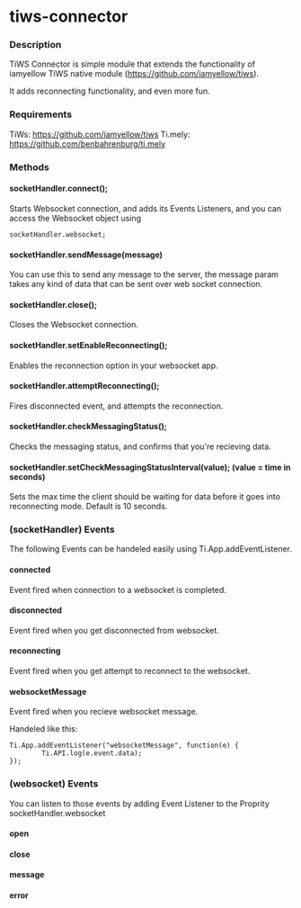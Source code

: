 tiws-connector
==============

### Description
TiWS Connector is simple module that extends the functionality of iamyellow TiWS native module (https://github.com/iamyellow/tiws).

It adds reconnecting functionality, and even more fun.

### Requirements
TiWs: https://github.com/iamyellow/tiws
Ti.mely: https://github.com/benbahrenburg/ti.mely

### Methods

#### socketHandler.connect();

Starts Websocket connection, and adds its Events Listeners, and you can access the Websocket object using

```
socketHandler.websocket;
```

#### socketHandler.sendMessage(message)

You can use this to send any message to the server, the message param takes any kind of data that can be sent over web socket connection.

#### socketHandler.close();

Closes the Websocket connection.

#### socketHandler.setEnableReconnecting();

Enables the reconnection option in your websocket app.

#### socketHandler.attemptReconnecting();

Fires disconnected event, and attempts the reconnection.

#### socketHandler.checkMessagingStatus();

Checks the messaging status, and confirms that you're recieving data.

#### socketHandler.setCheckMessagingStatusInterval(value); (value = time in seconds)

Sets the max time the client should be waiting for data before it goes into reconnecting mode. Default is 10 seconds.

### (socketHandler) Events

The following Events can be handeled easily using Ti.App.addEventListener.

#### connected

Event fired when connection to a websocket is completed.

#### disconnected

Event fired when you get disconnected from websocket.

#### reconnecting

Event fired when you get attempt to reconnect to the websocket.

#### websocketMessage

Event fired when you recieve websocket message.

Handeled like this:

```
Ti.App.addEventListener("websocketMessage", function(e) {
		Ti.API.log(e.event.data);
});
```

### (websocket) Events

You can listen to those events by adding Event Listener to the Proprity socketHandler.websocket

#### open

#### close

#### message

#### error
